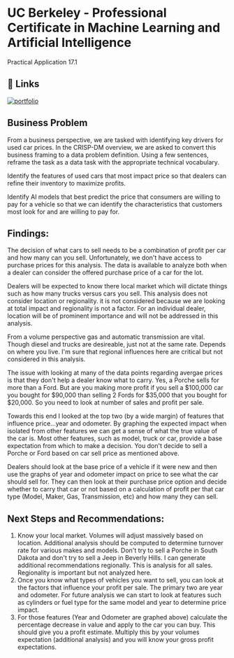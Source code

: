 
# UC Berkeley - Professional Certificate in Machine Learning and Artificial Intelligence
Practical Application 17.1  


## 🔗 Links
[![portfolio](https://img.shields.io/badge/my_portfolio-000?style=for-the-badge&logo=ko-fi&logoColor=white)](https://github.com/BrendanThomasByrne/UCBerkeley.git)



## Business Problem
From a business perspective, we are tasked with identifying key drivers for used car prices. In the CRISP-DM overview, we are asked to convert this business framing to a data problem definition. Using a few sentences, reframe the task as a data task with the appropriate technical vocabulary.

Identify the features of used cars that most impact price so that dealers can refine their inventory to maximize profits.

Identify AI models that best predict the price that consumers are willing to pay for a vehicle so that we can identify the characteristics that customers most look for and are willing to pay for.

## Findings:
The decision of what cars to sell needs to be a combination of profit per car and how many can you sell.  Unfortunately, we don't have access to purchase prices for this analysis.  The data is available to analyze both when a dealer can consider the offered purchase price of a car for the lot.

Dealers will be expected to know there local market which will dictate things such as how many trucks versus cars you sell.  This analysis does not consider location or regionality.  it is not considered because we are looking at total impact and regionality is not a factor.  For an individual dealer, location will be of prominent importance and will not be addressed in this analysis.

From a volume perspective gas and automatic transmission are vital.  Though diesel and trucks are desireable, just not at the same rate.  Depends on where you live.  I'm sure that regional influences here are critical but not considered in this analysis.

The issue with looking at many of the data points regarding avergae prices is that they don't help a dealer know what to carry.  Yes, a Porche sells for more than a Ford.  But are you making more profit if you sell a $100,000 car you bought for $90,000 than selling 2 Fords for $35,000 that you bought for $20,000.  So you need to look at number of sales and profit per sale.

Towards this end I looked at the top two (by a wide margin) of features that influence price...year and odometer.  By graphing the expected impact when isolated from other features we can get a sense of what the true value of the car is.  Most other features, such as model, truck or car, provide a base expectation from which to make a decision.  You don't decide to sell a Porche or Ford based on car sell price as mentioned above.

Dealers should look at the base price of a vehicle if it were new and then use the graphs of year and odometer impact on price to see what the car should sell for.  They can then look at their purchase price option and decide whether to carry that car or not based on a calculation of profit per that car type (Model, Maker, Gas, Transmission, etc) and how many they can sell.

## Next Steps and Recommendations:

1) Know your local market.  Volumes will adjust massively based on location.  Additional analysis should be computed to determine turnover rate for various makes and models.   Don't try to sell a Porche in South Dakota and don't try to sell a Jeep in Beverly Hills.  I can generate additional recommendations regionally.  This is analysis for all sales.  Regionality is important but not analyzed here.
2) Once you know what types of vehicles you want to sell, you can look at the factors that influence your profit per sale.  The primary two are year and odometer.  For future analysis we can start to look at features such as cylinders or fuel type for the same model and year to determine price impact.
3) For those features (Year and Odometer are graphed above) calculate the percentage decrease in value and apply to the car you can buy.  This should give you a profit estimate.  Multiply this by your volumes expectation (additional analysis) and you will know your gross profit expectations.

